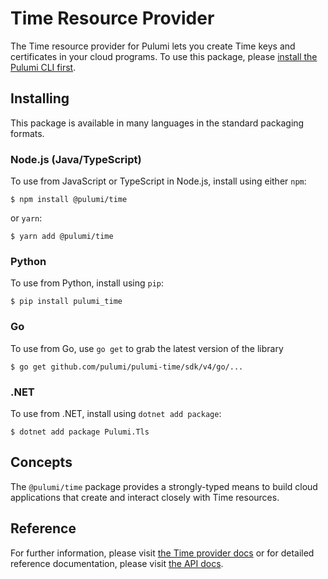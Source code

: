 # Time Resource Provider

The Time resource provider for Pulumi lets you create Time keys and certificates in your cloud programs.  To use
this package, please [install the Pulumi CLI first](https://pulumi.io/).

## Installing

This package is available in many languages in the standard packaging formats.

### Node.js (Java/TypeScript)

To use from JavaScript or TypeScript in Node.js, install using either `npm`:

    $ npm install @pulumi/time

or `yarn`:

    $ yarn add @pulumi/time

### Python

To use from Python, install using `pip`:

    $ pip install pulumi_time

### Go

To use from Go, use `go get` to grab the latest version of the library

    $ go get github.com/pulumi/pulumi-time/sdk/v4/go/...

### .NET

To use from .NET, install using `dotnet add package`:

    $ dotnet add package Pulumi.Tls

## Concepts

The `@pulumi/time` package provides a strongly-typed means to build cloud applications that create
and interact closely with Time resources.

## Reference

For further information, please visit [the Time provider docs](https://www.pulumi.com/docs/intro/cloud-providers/time) or for detailed reference documentation, please visit [the API docs](https://www.pulumi.com/docs/reference/pkg/time).
